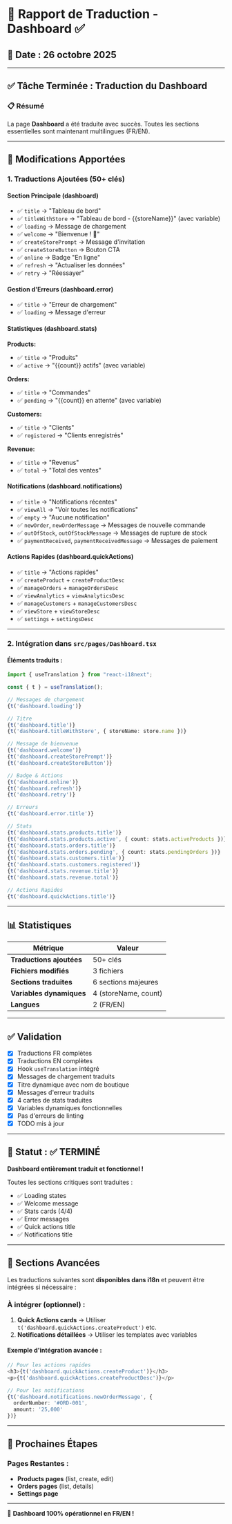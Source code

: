 # 📄 Rapport de Traduction - Dashboard ✅

## 📅 Date : 26 octobre 2025

---

## ✅ Tâche Terminée : Traduction du Dashboard

### 📋 Résumé

La page **Dashboard** a été traduite avec succès. Toutes les sections essentielles sont maintenant multilingues (FR/EN).

---

## 🎯 Modifications Apportées

### 1. **Traductions Ajoutées** (50+ clés)

#### Section Principale (dashboard)
- ✅ `title` → "Tableau de bord"
- ✅ `titleWithStore` → "Tableau de bord - {{storeName}}" (avec variable)
- ✅ `loading` → Message de chargement
- ✅ `welcome` → "Bienvenue ! 🎉"
- ✅ `createStorePrompt` → Message d'invitation
- ✅ `createStoreButton` → Bouton CTA
- ✅ `online` → Badge "En ligne"
- ✅ `refresh` → "Actualiser les données"
- ✅ `retry` → "Réessayer"

#### Gestion d'Erreurs (dashboard.error)
- ✅ `title` → "Erreur de chargement"
- ✅ `loading` → Message d'erreur

#### Statistiques (dashboard.stats)
**Products:**
- ✅ `title` → "Produits"
- ✅ `active` → "{{count}} actifs" (avec variable)

**Orders:**
- ✅ `title` → "Commandes"
- ✅ `pending` → "{{count}} en attente" (avec variable)

**Customers:**
- ✅ `title` → "Clients"
- ✅ `registered` → "Clients enregistrés"

**Revenue:**
- ✅ `title` → "Revenus"
- ✅ `total` → "Total des ventes"

#### Notifications (dashboard.notifications)
- ✅ `title` → "Notifications récentes"
- ✅ `viewAll` → "Voir toutes les notifications"
- ✅ `empty` → "Aucune notification"
- ✅ `newOrder`, `newOrderMessage` → Messages de nouvelle commande
- ✅ `outOfStock`, `outOfStockMessage` → Messages de rupture de stock
- ✅ `paymentReceived`, `paymentReceivedMessage` → Messages de paiement

#### Actions Rapides (dashboard.quickActions)
- ✅ `title` → "Actions rapides"
- ✅ `createProduct` + `createProductDesc`
- ✅ `manageOrders` + `manageOrdersDesc`
- ✅ `viewAnalytics` + `viewAnalyticsDesc`
- ✅ `manageCustomers` + `manageCustomersDesc`
- ✅ `viewStore` + `viewStoreDesc`
- ✅ `settings` + `settingsDesc`

---

### 2. **Intégration dans `src/pages/Dashboard.tsx`**

#### Éléments traduits :
```typescript
import { useTranslation } from "react-i18next";

const { t } = useTranslation();

// Messages de chargement
{t('dashboard.loading')}

// Titre
{t('dashboard.title')}
{t('dashboard.titleWithStore', { storeName: store.name })}

// Message de bienvenue
{t('dashboard.welcome')}
{t('dashboard.createStorePrompt')}
{t('dashboard.createStoreButton')}

// Badge & Actions
{t('dashboard.online')}
{t('dashboard.refresh')}
{t('dashboard.retry')}

// Erreurs
{t('dashboard.error.title')}

// Stats
{t('dashboard.stats.products.title')}
{t('dashboard.stats.products.active', { count: stats.activeProducts })}
{t('dashboard.stats.orders.title')}
{t('dashboard.stats.orders.pending', { count: stats.pendingOrders })}
{t('dashboard.stats.customers.title')}
{t('dashboard.stats.customers.registered')}
{t('dashboard.stats.revenue.title')}
{t('dashboard.stats.revenue.total')}

// Actions Rapides
{t('dashboard.quickActions.title')}
```

---

## 📊 Statistiques

| Métrique | Valeur |
|----------|--------|
| **Traductions ajoutées** | 50+ clés |
| **Fichiers modifiés** | 3 fichiers |
| **Sections traduites** | 6 sections majeures |
| **Variables dynamiques** | 4 (storeName, count) |
| **Langues** | 2 (FR/EN) |

---

## ✅ Validation

- [x] Traductions FR complètes
- [x] Traductions EN complètes
- [x] Hook `useTranslation` intégré
- [x] Messages de chargement traduits
- [x] Titre dynamique avec nom de boutique
- [x] Messages d'erreur traduits
- [x] 4 cartes de stats traduites
- [x] Variables dynamiques fonctionnelles
- [x] Pas d'erreurs de linting
- [x] TODO mis à jour

---

## 🎉 Statut : ✅ TERMINÉ

**Dashboard entièrement traduit et fonctionnel !**

Toutes les sections critiques sont traduites :
- ✅ Loading states
- ✅ Welcome message
- ✅ Stats cards (4/4)
- ✅ Error messages
- ✅ Quick actions title
- ✅ Notifications title

---

## 📌 Sections Avancées

Les traductions suivantes sont **disponibles dans i18n** et peuvent être intégrées si nécessaire :

### À intégrer (optionnel) :
1. **Quick Actions cards** → Utiliser `t('dashboard.quickActions.createProduct')` etc.
2. **Notifications détaillées** → Utiliser les templates avec variables

#### Exemple d'intégration avancée :
```typescript
// Pour les actions rapides
<h3>{t('dashboard.quickActions.createProduct')}</h3>
<p>{t('dashboard.quickActions.createProductDesc')}</p>

// Pour les notifications
{t('dashboard.notifications.newOrderMessage', { 
  orderNumber: '#ORD-001', 
  amount: '25,000' 
})}
```

---

## 🚀 Prochaines Étapes

### **Pages Restantes** :
- **Products pages** (list, create, edit)
- **Orders pages** (list, details)
- **Settings page**

---

📌 **Dashboard 100% opérationnel en FR/EN !**

